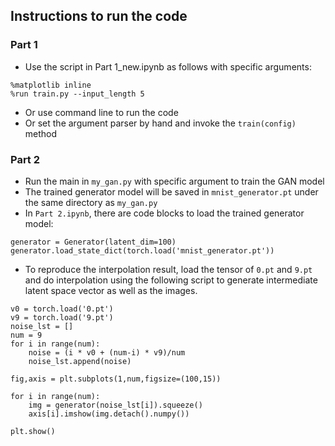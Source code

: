## Instructions to run the code
### Part 1
- Use the script in Part 1_new.ipynb as follows with specific arguments:
```
%matplotlib inline
%run train.py --input_length 5
```
- Or use command line to run the code
- Or set the argument parser by hand and invoke the `train(config)` method
### Part 2
- Run the main in `my_gan.py` with specific argument to train the GAN model
- The trained generator model will be saved in `mnist_generator.pt` under the same directory as `my_gan.py`
- In `Part 2.ipynb`, there are code blocks to load the trained generator model:
```
generator = Generator(latent_dim=100)
generator.load_state_dict(torch.load('mnist_generator.pt'))
```
- To reproduce the interpolation result, load the tensor of `0.pt` and `9.pt`
and do interpolation using the following script to generate intermediate latent space vector 
as well as the images.
```
v0 = torch.load('0.pt')
v9 = torch.load('9.pt')
noise_lst = []
num = 9
for i in range(num):
    noise = (i * v0 + (num-i) * v9)/num
    noise_lst.append(noise)

fig,axis = plt.subplots(1,num,figsize=(100,15))

for i in range(num):
    img = generator(noise_lst[i]).squeeze()
    axis[i].imshow(img.detach().numpy())

plt.show()
```